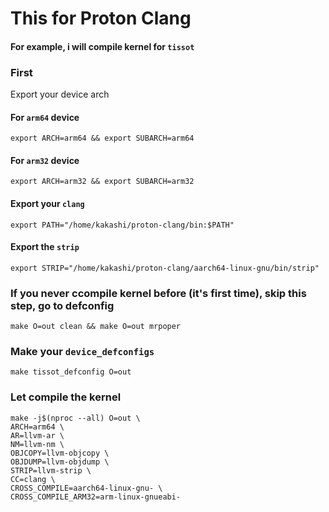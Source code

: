 # This for Proton Clang

#### For example, i will compile kernel for ```tissot```
### First

Export your device arch

#### For ```arm64``` device
    export ARCH=arm64 && export SUBARCH=arm64
#### For ```arm32``` device
    export ARCH=arm32 && export SUBARCH=arm32
#### Export your ```clang```
    export PATH="/home/kakashi/proton-clang/bin:$PATH"
#### Export the ```strip``` 
    export STRIP="/home/kakashi/proton-clang/aarch64-linux-gnu/bin/strip"
    
### If you never ccompile kernel before (it's first time), skip this step, go to defconfig

    make O=out clean && make O=out mrpoper
    
###  Make your ```device_defconfigs```

    make tissot_defconfig O=out

### Let compile the kernel

    make -j$(nproc --all) O=out \
    ARCH=arm64 \
    AR=llvm-ar \
    NM=llvm-nm \
    OBJCOPY=llvm-objcopy \
    OBJDUMP=llvm-objdump \
    STRIP=llvm-strip \
    CC=clang \
    CROSS_COMPILE=aarch64-linux-gnu- \
    CROSS_COMPILE_ARM32=arm-linux-gnueabi-
